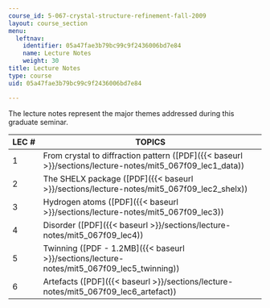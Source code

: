 ```yaml
---
course_id: 5-067-crystal-structure-refinement-fall-2009
layout: course_section
menu:
  leftnav:
    identifier: 05a47fae3b79bc99c9f2436006bd7e84
    name: Lecture Notes
    weight: 30
title: Lecture Notes
type: course
uid: 05a47fae3b79bc99c9f2436006bd7e84

---
```


The lecture notes represent the major themes addressed during this graduate seminar.

| LEC # | TOPICS |
| --- | --- |
| 1 | From crystal to diffraction pattern ([PDF]({{< baseurl >}}/sections/lecture-notes/mit5_067f09_lec1_data)) |
| 2 | The SHELX package ([PDF]({{< baseurl >}}/sections/lecture-notes/mit5_067f09_lec2_shelx)) |
| 3 | Hydrogen atoms ([PDF]({{< baseurl >}}/sections/lecture-notes/mit5_067f09_lec3)) |
| 4 | Disorder ([PDF]({{< baseurl >}}/sections/lecture-notes/mit5_067f09_lec4)) |
| 5 | Twinning ([PDF - 1.2MB]({{< baseurl >}}/sections/lecture-notes/mit5_067f09_lec5_twinning)) |
| 6 | Artefacts ([PDF]({{< baseurl >}}/sections/lecture-notes/mit5_067f09_lec6_artefact))